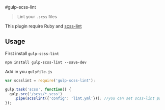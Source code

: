 #gulp-scss-lint

> Lint your `.scss` files

This plugin require Ruby and [scss-lint](https://github.com/causes/scss-lint)

## Usage

First install `gulp-scss-lint`

```shell
npm install gulp-scss-lint --save-dev
```

Add in you `gulpfile.js`
```js
var scsslint = require('gulp-scss-lint');

gulp.task('scss', function() {
  gulp.src('/scss/*.scss')
    .pipe(scsslint({'config': 'lint.yml'})); //you can set scss-lint parameters, except the option 'exclude'
});
```
